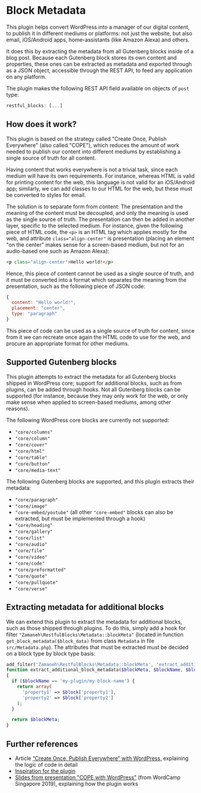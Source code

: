 # Block Metadata

This plugin helps convert WordPress into a manager of our digital content, to publish it in different mediums or platforms: not just the website, but also email, iOS/Android apps, home-assistants (like Amazon Alexa) and others.

It does this by extracting the metadata from all Gutenberg blocks inside of a blog post. Because each Gutenberg block stores its own content and properties, these ones can be extracted as metadata and exported through as a JSON object, accessible through the REST API, to feed any application on any platform.

The plugin makes the following REST API field available on objects of `post` type:

```javascript
restful_blocks: [...]
```

## How does it work?

This plugin is based on the strategy called "Create Once, Publish Everywhere" (also called "COPE"), which reduces the amount of work needed to publish our content into different mediums by establishing a single source of truth for all content.

Having content that works everywhere is not a trivial task, since each medium will have its own requirements. For instance, whereas HTML is valid for printing content for the web, this language is not valid for an iOS/Android app; similarly, we can add classes to our HTML for the web, but these must be converted to styles for email.

The solution is to separate form from content: The presentation and the meaning of the content must be decoupled, and only the meaning is used as the single source of truth. The presentation can then be added in another layer, specific to the selected medium. For instance, given the following piece of HTML code, the `<p>` is an HTML tag which applies mostly for the web, and attribute `class="align-center"` is presentation (placing an element "on the center" makes sense for a screen-based medium, but not for an audio-based one such as Amazon Alexa):

```html
<p class="align-center">Hello world!</p>
```

Hence, this piece of content cannot be used as a single source of truth, and it must be converted into a format which separates the meaning from the presentation, such as the following piece of JSON code:

```javascript
{
  content: "Hello world!",
  placement: "center",
  type: "paragraph"
}
```

This piece of code can be used as a single source of truth for content, since from it we can recreate once again the HTML code to use for the web, and procure an appropriate format for other mediums.

## Supported Gutenberg blocks

This plugin attempts to extract the metadata for all Gutenberg blocks shipped in WordPress core; support for additional blocks, such as from plugins, can be added through hooks. Not all Gutenberg blocks can be supported (for instance, because they may only work for the web, or only make sense when applied to screen-based mediums, among other reasons).

The following WordPress core blocks are currently not supported:

- `"core/columns"`
- `"core/column"`
- `"core/cover"`
- `"core/html"`
- `"core/table"`
- `"core/button"`
- `"core/media-text"`

The following Gutenberg blocks are supported, and this plugin extracts their metadata:

- `"core/paragraph"`
- `"core/image"`
- `"core-embed/youtube"` (all other `"core-embed"` blocks can also be extracted, but must be implemented through a hook)
- `"core/heading"`
- `"core/gallery"`
- `"core/list"`
- `"core/audio"`
- `"core/file"`
- `"core/video"`
- `"core/code"`
- `"core/preformatted"`
- `"core/quote"`
- `"core/pullquote"`
- `"core/verse"`

## Extracting metadata for additional blocks

We can extend this plugin to extract the metadata for additional blocks, such as those shipped through plugins. To do this, simply add a hook for filter `"Zamaneh\RestfulBlocks\Metadata::blockMeta"` (located in function `get_block_metadata($block_data)` from class `Metadata` in file `src/Metadata.php`). The attributes that must be extracted must be decided on a block type by block type basis:

```php
add_filter('Zamaneh\RestfulBlocks\Metadata::blockMeta', 'extract_additional_block_metadata', 10, 3);
function extract_additional_block_metadata($blockMeta, $blockName, $block)
{
  if ($blockName == 'my-plugin/my-block-name') {
    return array(
      'property1' => $block['property1'],
      'property2' => $block['property2']
    );
  }

  return $blockMeta;
}
```

## Further references

- Article [“Create Once, Publish Everywhere” with WordPress](https://www.smashingmagazine.com/2019/10/create-once-publish-everywhere-wordpress/), explaining the logic of code in detail
- [Inspiration for the plugin](https://leoloso.com/posts/my-1st-wp-plugin/)
- [Slides from presentation "COPE with WordPress"](https://slides.com/leoloso/cope-with-wp) (from WordCamp Singapore 2019), explaining how the plugin works

<!--_Banner image [designed by Freepik](https://www.freepik.com)_-->
